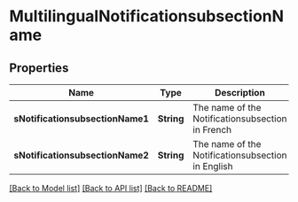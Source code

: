 # MultilingualNotificationsubsectionName

## Properties
Name | Type | Description | Notes
------------ | ------------- | ------------- | -------------
**sNotificationsubsectionName1** | **String** | The name of the Notificationsubsection in French | [optional] 
**sNotificationsubsectionName2** | **String** | The name of the Notificationsubsection in English | [optional] 

[[Back to Model list]](../README.md#documentation-for-models) [[Back to API list]](../README.md#documentation-for-api-endpoints) [[Back to README]](../README.md)


